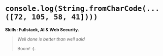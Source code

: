 # `console.log(String.fromCharCode(...([72, 105, 58, 41])))`

**Skills: Fullstack, AI & Web Security.**

> _Well done is better than well said_
>
> Boom! :).
